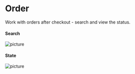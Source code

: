 Order
===================

Work with orders after checkout - search and view the status.

#### Search

![picture](/km-shop/data/frontend/screencapture-shop-keygenqt-order-2022-12-09-16_19_49.png)

#### State

![picture](/km-shop/data/frontend/screencapture-shop-keygenqt-order-search-2022-12-09-16_23_07.png)
